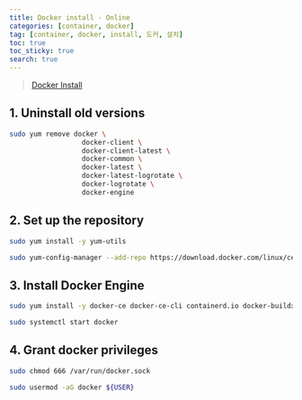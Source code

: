 ```yaml
---
title: Docker install - Online
categories: [container, docker]
tag: [container, docker, install, 도커, 설치]
toc: true
toc_sticky: true
search: true
---
```


> [Docker Install](https://docs.docker.com/engine/install/)

## 1. Uninstall old versions

```bash
sudo yum remove docker \
                  docker-client \
                  docker-client-latest \
                  docker-common \
                  docker-latest \
                  docker-latest-logrotate \
                  docker-logrotate \
                  docker-engine
```



## 2. Set up the repository

```bash
sudo yum install -y yum-utils
```

```bash
sudo yum-config-manager --add-repo https://download.docker.com/linux/centos/docker-ce.repo
```



## 3. Install Docker Engine

```bash
sudo yum install -y docker-ce docker-ce-cli containerd.io docker-buildx-plugin docker-compose-plugin
```

```bash
sudo systemctl start docker
```



## 4. Grant docker privileges

```bash
sudo chmod 666 /var/run/docker.sock
```

```bash
sudo usermod -aG docker ${USER}
```

